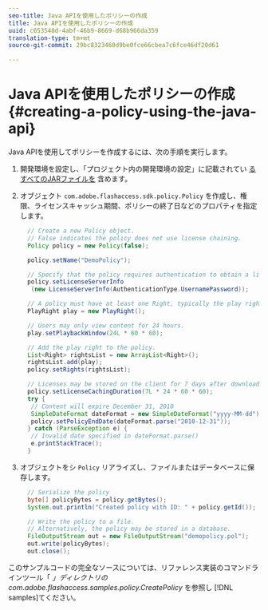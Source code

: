 ```yaml
---
seo-title: Java APIを使用したポリシーの作成
title: Java APIを使用したポリシーの作成
uuid: c653548d-4abf-46b9-8669-d68b966da359
translation-type: tm+mt
source-git-commit: 29bc8323460d9be0fce66cbea7c6fce46df20d61

---
```



# Java APIを使用したポリシーの作成 {#creating-a-policy-using-the-java-api}

Java APIを使用してポリシーを作成するには、次の手順を実行します。

1. 開発環境を設定し、「プロジェクト内の開発環境の設定」に記載されてい [るすべてのJARファイルを](../../aaxs-protecting-content/content-setting-up-the-sdk/content-setting-up-the-dev-env.md) 含めます。
1. オブジェクト `com.adobe.flashaccess.sdk.policy.Policy` を作成し、権限、ライセンスキャッシュ期間、ポリシーの終了日などのプロパティを指定します。

   ```java
     // Create a new Policy object.  
     // False indicates the policy does not use license chaining.  
     Policy policy = new Policy(false);  
   
     policy.setName("DemoPolicy");  
   
     // Specify that the policy requires authentication to obtain a license.  
     policy.setLicenseServerInfo  
      (new LicenseServerInfo(AuthenticationType.UsernamePassword));  
   
     // A policy must have at least one Right, typically the play right  
     PlayRight play = new PlayRight();  
   
     // Users may only view content for 24 hours.  
     play.setPlaybackWindow(24L * 60 * 60);  
   
     // Add the play right to the policy.  
     List<Right> rightsList = new ArrayList<Right>();  
     rightsList.add(play);  
     policy.setRights(rightsList);  
   
     // Licenses may be stored on the client for 7 days after downloading  
     policy.setLicenseCachingDuration(7L * 24 * 60 * 60);  
     try {  
      // Content will expire December 31, 2010  
      SimpleDateFormat dateFormat = new SimpleDateFormat("yyyy-MM-dd");  
      policy.setPolicyEndDate(dateFormat.parse("2010-12-31"));  
     } catch (ParseException e) {  
      // Invalid date specified in dateFormat.parse()  
      e.printStackTrace();  
     }
   ```

1. オブジェクトをシ `Policy` リアライズし、ファイルまたはデータベースに保存します。

   ```java
     // Serialize the policy  
     byte[] policyBytes = policy.getBytes();  
     System.out.println("Created policy with ID: " + policy.getId());  
   
     // Write the policy to a file.   
     // Alternatively, the policy may be stored in a database.  
     FileOutputStream out = new FileOutputStream("demopolicy.pol");  
     out.write(policyBytes);  
     out.close();
   ```

このサンプルコードの完全なソースについては、リファレンス実装のコマンドラインツール「 *」ディレクトリのcom.adobe.flashaccess.samples.policy.CreatePolicy* を参照し [!DNL samples]てください。
